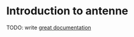 # Introduction to antenne

TODO: write [great documentation](http://jacobian.org/writing/what-to-write/)
